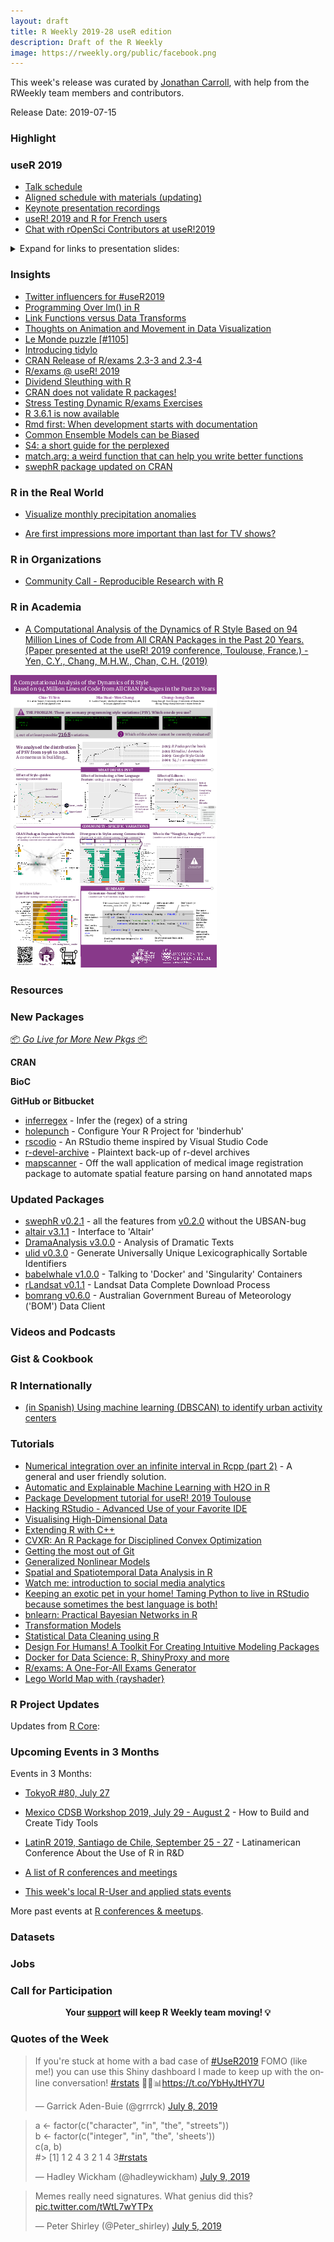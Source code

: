 ```yaml
---
layout: draft
title: R Weekly 2019-28 useR edition
description: Draft of the R Weekly
image: https://rweekly.org/public/facebook.png
---
```


This week's release was curated by [Jonathan Carroll](https://twitter.com/carroll_jono), with help from the RWeekly team members and contributors.

Release Date: 2019-07-15

###  Highlight


### useR 2019

+ [Talk schedule](http://www.user2019.fr/talk_schedule/)
+ [Aligned schedule with materials (updating)](https://github.com/sowla/useR2019-materials)
+ [Keynote presentation recordings](https://www.youtube.com/channel/UC_R5smHVXRYGhZYDJsnXTwg/search?query=user2019)
+ [useR! 2019 and R for French users](https://f.briatte.org/r/user-2019-and-r-for-french-users)
+ [Chat with rOpenSci Contributors at useR!2019](https://ropensci.org/blog/2019/07/08/user2019/)

<details>
   <summary>Expand for links to presentation slides:</summary>

The following is a non-comprehensive list of useR2019 presentation slides in no 
particular order:

+ [R for better science in less time](https://github.com/jules32/useR-2019-keynote?files=1)
+ [Shiny's Holy Grail: Interactivity with reproducibility](https://github.com/jcheng5/shinymeta-user2019-talk)
+ [The "Rmd first" method: when projects start with documentation](https://github.com/statnmap/prez/blob/master/2019-07_useR_Toulouse.pdf)
+ [Insights from the recent R community development and growth in Latin America](https://lacion.rbind.io/talk/2019_user/)
+ [Reproducible data science to inform outbreak response](https://docs.google.com/presentation/d/1yjEideF-YcNerme6O-GQ3ZSAJQ51ZpBdAZTYpeYx8AY/edit#slide=id.p)
+ [mlr3: Modern machine learning in RModern machine learning in R](https://github.com/mlr-org/mlr-outreach/blob/master/2019_useR/mlr3-useR-2019.pdf)
+ [mlr3pipelines: Machine Learning Pipelines as Graphs](https://github.com/mlr-org/mlr-outreach/blob/master/2019_useR/mlr3pipelines-useR-2019.pdf)
+ [Reusing Tidyverse code](https://speakerdeck.com/lionelhenry/reusing-tidyverse-code)
+ [Rethinking Arrays in R](https://speakerdeck.com/davisvaughan/user-2019-rray)
+ [Thematic Maps with cartography](https://rcarto.github.io/user2019/#1)
+ [Headless Chrome Automation with R: About the crrri package](https://cderv.gitlab.io/user2019-crrri/#1)
+ [Visualising high-dimensional data: New developments of the tourr package using Shiny and plotly](https://uschilaa.github.io/useR2019/#1)
+ [Visualizing Huge Amounts of Fleet Data using Shiny and Leaflet](https://github.com/wittmaan/UseR2019/blob/master/slides/slides_wittmann_20190619.pdf)
+ [colorspace: A Toolbox for Manipulating and Assessing Color Palettes](https://eeecon.uibk.ac.at/~zeileis/papers/useR-2019.pdf)
+ [vegawidget: Composing and Rendering Interactive Vega(-Lite) Charts](https://vegawidget.rbind.io/posts/2019-07-10-user-2019-presentation/)
+ [auth0: Secure authentication in Shiny Apps](https://github.com/jtrecenti/slides/blob/master/20190620_auth0/index.pdf)
+ [{ropsec: a package for easing operations security for the R user}](https://speakerdeck.com/czeildi/ropsec-a-package-for-easing-operations-security-for-the-r-user)
+ [Dealing with the change of administrative divisions over time with R](https://antuki.github.io/slides/20190710_userToulouse/20190710_userToulouse.html#1)
+ [How a non-profit uses R in its daily operations](https://docs.google.com/presentation/d/e/2PACX-1vT46Ht1ytAUxiX40Lw-viuX7Du15VtkB8UXLhwE8RwBIi1k-AuFhLEzZEPlVbOKt43ifMD5MCZOAhh5/pub?start=false&loop=false&delayms=60000&slide=id.p)
+ [RJDemetra: an R interface to JDemetra+](https://aqlt.github.io/slides/2019%20-%2007%20-%20useR!%202019/rjdemetra.pdf)
+ [AfricaR Initiative](https://github.com/Shelmith-Kariuki/Presentations/blob/master/AfricaR_UseR!2019.pdf)
+ [iSEE: interactive and reproducible exploration and visualization of genomics data](https://federicomarini.github.io/useR2019/#1)
+ [n() cool #dplyr things](https://speakerdeck.com/romainfrancois/n-cool-number-dplyr-things)
+ [Building and BenchmarkingAutoML Systems](https://github.com/h2oai/h2o-meetups/blob/master/2019_07_11_UseR_Toulouse_AutoMLBenchmark/automl_benchmarking_UseR_july2019.pdf)
+ [DRY out your workflow with usethis](https://github.com/jennybc/2019-07_useR-toulouse-usethis/blob/master/DRY-out-workflow-usethis.pdf)
+ [How to win friends & write an open-source book](https://geocompr.github.io/user_19/presentation/#1)
+ [A feast of time series tools](https://robjhyndman.com/seminars/isf-feasts/)
+ [multiDA and genDA Discriminant Analysis Methods for Large Scale and Complex Datasets](https://sarahromanes.github.io/talks/useR2019/index.html#1)
+ [A DevOps process for deploying R to production](https://github.com/revodavid/RMLops/blob/master/user2019slides.pdf)
+ [Authentication and authorization in plumber with the sealr package](https://frie.codes/user2019_slides/#1)
+ [vroom: life's too short to read slow](https://speakerdeck.com/jimhester/vroom)
+ [{polite}: Web etiquette for R users](https://github.com/dmi3kno/user19-polite/blob/master/useR19%20-%20polite.pdf)
+ [Analysing Results From Monte Carlo Simulation Studies](https://github.com/ellessenne/rsimsum/blob/master/inst/Talks/ag-useR-2019.pdf)
+ [Advancing data analytics for field epidemiologists using R](https://docs.google.com/presentation/d/1OeyEBEH9IHXtFtExiXk-JMxLsYWoNtQCRqh2YkpcnkM/mobilepresent?slide=id.p)
+ [Discovering the cause: Tools for structure learning in R](https://github.com/annennenne/causalDisco/tree/master/slides)
+ [How Bioconductor advances science and contributes to R](https://docs.google.com/presentation/d/e/2PACX-1vQnSGdSu3iSrVTZadiuOEXXrnikX7qS_A4NBHDbNxVMojPy69zu_dLwWH5pjAb1chY4Jz5n74y72Q4z/pub?start=false&loop=false&delayms=3000&slide=id.p)
+ [Contributing to the R ecosystem: where should I start?](https://speakerdeck.com/colinfay/contributing-to-the-r-ecosystem)
+ [Visualizing multivariate linear models in R](http://datavis.ca/papers/useR2019-2x2.pdf)
+ [ghclassan: R package for managing classes with GitHub](https://github.com/rundel/Presentations/blob/master/UseR2019/UseR2019.pdf)
+ [Get up to speed with Bayesian data analysis in R](https://docs.google.com/presentation/d/1Lv5_IBi_PXbtp8FbA8-qBI0PwJAvPlP9OZ-6t6l6gwM/edit#slide=id.p)
+ [Visualisation of open-ended interviews through qualitative coding and cognitive mapping](https://frdvnw.gitlab.io/user2019/)
+ [A missing value tour in R](http://juliejosse.com/wp-content/uploads/2019/07/useRjosse_2019.pdf)
+ [Art of the Feature Toggle: Patterns for maintaining and improving Shiny applications over time](https://speakerdeck.com/kellobri/art-of-the-feature-toggle)
+ [Bridging agent-based modelling and R with nlrx: simulating pedestrian's long-term exposure to air pollution](https://github.com/mrsensible/user2019)
+ [PEREpigenomics: a shiny app to visualize Roadmap Epigenomics data](https://gdevailly.github.io/devailly_perepigenomics_useR2019/devailly_PEREpigenomics_useR.html#1)
+ [You don't need Spark for this - larger-than-RAM data manipulation with disk.frame](https://www.beautiful.ai/player/-LjSuALfOEI8eYcGj_SD/diskframe-useR-2019)
+ [Teaching data science with puzzles](https://github.com/isteves/ds-puzzles)
+ [Data Science in a Box](https://speakerdeck.com/minecr/data-science-in-a-box)
+ [Data for all: Empowering teams with scalable Shiny application](https://www.slideshare.net/RuanPearceAuthers/data-for-all-empowering-teams-with-scalable-shiny-applications-user-2019)
+ [HTTP Requests For R Users and Package Developers](https://scotttalks.info/user-http/#/intro)
+ [Creating privacy protecting density maps: sdcSpatial](https://github.com/edwindj/sdcSpatial/raw/master/useR2019/presentation.pdf)
+ [goodpractice - A Tool for Good Package Development](https://mangothecat.github.io/goodpractice/index.html)
+ [Making sense of CRAN: Package and collaboration networks](http://ikosmidis.com/files/ikosmidis_cranly_user2019/)
+ [Future: Simple Parallel and Distributed Processing in R](https://www.jottr.org/2019/07/12/future-user2019-slides/)

</details>

### Insights

+ [Twitter influencers for #useR2019](https://johnguerra.co/viz/influentials/story/?hashtag=useR2019)
+ [Programming Over lm() in R](http://www.win-vector.com/blog/2019/07/programming-over-lm-in-r/)
+ [Link Functions versus Data Transforms](http://www.win-vector.com/blog/2019/07/link-functions-versus-data-transforms/)
+ [Thoughts on Animation and Movement in Data Visualization](http://daranzolin.github.io/2019-07-07-animation-thoughts/)
+ [Le Monde puzzle [#1105]](https://xianblog.wordpress.com/2019/07/08/le-monde-puzzle-1105/)
+ [Introducing tidylo](https://juliasilge.com/blog/introducing-tidylo/)
+ [CRAN Release of R/exams 2.3-3 and 2.3-4](http://www.R-exams.org/general/cran_release_234/)
+ [R/exams @ useR! 2019](http://www.R-exams.org/general/user2019/)
+ [Dividend Sleuthing with R](https://rviews.rstudio.com/2019/07/09/dividend-sleuthing-with-r/)
+ [CRAN does not validate R packages!](https://xianblog.wordpress.com/2019/07/10/cran-does-not-validate-r-packages/)
+ [Stress Testing Dynamic R/exams Exercises](http://www.R-exams.org/tutorials/stresstest/)
+ [R 3.6.1 is now available](https://blog.revolutionanalytics.com/2019/07/r-361-is-now-available.html)
+ [Rmd first: When development starts with documentation](https://rtask.thinkr.fr/blog/rmd-first-when-development-starts-with-documentation/)
+ [Common Ensemble Models can be Biased](http://www.win-vector.com/blog/2019/07/common-ensemble-models-can-be-biased/)
+ [S4: a short guide for the perplexed](https://stuartlee.org/post/content/post/2019-07-09-s4-a-short-guide-for-perplexed/)
+ [match.arg: a weird function that can help you write better functions](https://alistaire.rbind.io/blog/match.arg/)
+ [swephR package updated on CRAN ](https://stubner.me/2019/07/swephr-v0-2-0/)

### R in the Real World

+ [Visualize monthly precipitation anomalies](https://dominicroye.github.io/en/2019/visualize-monthly-precipitation-anomalies/)

+ [Are first impressions more important than last for TV shows?](http://www.nathancunn.com/2019-07-12-last-impressions/)

###  R in Organizations

+ [Community Call - Reproducible Research with R](https://ropensci.org/blog/2019/07/11/commcall-jul2019/)

###  R in Academia

+ [A Computational Analysis of the Dynamics of R Style Based on 94 Million Lines of Code from All CRAN Packages in the Past 20 Years. (Paper presented at the useR! 2019 conference, Toulouse, France.) - Yen, C.Y., Chang, M.H.W., Chan, C.H. (2019)](https://github.com/chainsawriot/rstyle)

![](https://raw.githubusercontent.com/chainsawriot/rstyle/master/user2019_poster.png)


###  Resources



###  New Packages

<p class="added-hostname"><a href="https://rweekly.org/live" target="_blank" class="externalLink">📦 <i>Go Live for More New Pkgs</i> 📦</a></p>

**CRAN**


**BioC**



**GitHub or Bitbucket**

+ [inferregex](https://github.com/daranzolin/inferregex) - Infer the (regex) of a string
+ [holepunch](https://karthik.github.io/holepunch/) - Configure Your R Project for 'binderhub'
+ [rscodio](https://github.com/anthonynorth/rscodeio) - An RStudio theme inspired by Visual Studio Code
+ [r-devel-archive](https://github.com/MichaelChirico/r-devel-archive) - Plaintext back-up of r-devel archives
+ [mapscanner](https://github.com/mpadge/mapscanner) - Off the wall application of medical image registration package to automate spatial feature parsing on hand annotated maps


### Updated Packages

+ [swephR v0.2.1](https://stubner.me/2019/07/swephr-v0-2-1/) - all the features from [v0.2.0](https://stubner.me/2019/07/swephr-v0-2-0/) without the UBSAN-bug
+ [altair v3.1.1](https://cran.r-project.org/package=altair) - Interface to 'Altair'
+ [DramaAnalysis v3.0.0](https://cran.r-project.org/package=DramaAnalysis) - Analysis of Dramatic Texts
+ [ulid v0.3.0](https://cran.r-project.org/package=ulid) - Generate Universally Unique Lexicographically Sortable Identifiers
+ [babelwhale v1.0.0](https://cran.r-project.org/package=babelwhale) - Talking to 'Docker' and 'Singularity' Containers
+ [rLandsat v0.1.1](https://cran.r-project.org/package=rLandsat) - Landsat Data Complete Download Process
+ [bomrang v0.6.0](https://cran.r-project.org/web/packages/bomrang/index.html) - Australian Government Bureau of Meteorology ('BOM') Data Client



###  Videos and Podcasts



### Gist & Cookbook



### R Internationally

+ [(in Spanish) Using machine learning (DBSCAN) to identify urban activity centers](https://bitsandbricks.github.io/post/dbscan-machine-learning-para-detectar-centros-de-actividad-urbana/)

###  Tutorials

+ [Numerical integration over an infinite interval in Rcpp (part 2)](https://stubner.me/2019/07/numerical-integration-in-rcpp-part-2/) - A general and user friendly solution. 
+ [Automatic and Explainable Machine Learning with H2O in R](https://github.com/woobe/useR2019_h2o_tutorial)
+ [Package Development tutorial for useR! 2019 Toulouse](https://github.com/jennybc/pkg-dev-tutorial)
+ [Hacking RStudio - Advanced Use of your Favorite IDE](https://github.com/ColinFay/user2019workshop)
+ [Visualising High-Dimensional Data](https://github.com/dicook/useR2019_highd_vis)
+ [Extending R with C++](http://dirk.eddelbuettel.com/papers/useR2019_rcpp_tutorial.pdf)
+ [CVXR: An R Package for Disciplined Convex Optimization](https://github.com/bnaras/cvxr_tutorial)
+ [Getting the most out of Git](https://www.jumpingrivers.com/t/2019-user-git/)
+ [Generalized Nonlinear Models](https://github.com/hturner/gnm-half-day-course)
+ [Spatial and Spatiotemporal Data Analysis in R](https://github.com/edzer/User2019)
+ [Watch me: introduction to social media analytics](https://github.com/mariaprokofieva/useR2019_tutorial)
+ [Keeping an exotic pet in your home! Taming Python to live in RStudio because sometimes the best language is both!](https://github.com/3mmaRand/useR2019_tutorial)
+ [bnlearn: Practical Bayesian Networks in R](http://www.bnlearn.com/examples/conf-useR19.tar.gz)
+ [Transformation Models](http://ctm.r-forge.r-project.org/docs/useR2019_transformation_models.zip)
+ [Statistical Data Cleaning using R](https://github.com/data-cleaning/useR2019_tutorial)
+ [Design For Humans! A Toolkit For Creating Intuitive Modeling Packages](https://github.com/DavisVaughan/2019-useR-workshop-design-for-humans)
+ [Docker for Data Science: R, ShinyProxy and more](https://github.com/openanalytics/useR-2019-docker-for-data-science)
+ [R/exams: A One-For-All Exams Generator](http://www.r-exams.org/general/user2019/)
+ [Lego World Map with {rayshader}](https://arthurwelle.github.io/RayshaderWalkthrough/index.html)

<!--<div class="post-more-begin></div><div class="post-more-end"></div>-->

###  R Project Updates

Updates from [R Core](http://developer.r-project.org/blosxom.cgi/R-devel/NEWS):


###  Upcoming Events in 3 Months

Events in 3 Months:

+ [TokyoR #80, July 27](https://tokyor.connpass.com/)

+ [Mexico CDSB Workshop 2019, July 29 - August 2](https://comunidadbioinfo.github.io/post/building-tidy-tools-cdsb-runconf-2019/) - How to Build and Create Tidy Tools

+ [LatinR 2019, Santiago de Chile, September 25 - 27](http://latin-r.com) - Latinamerican Conference About the Use of R in R&D

+ [A list of R conferences and meetings](https://jumpingrivers.github.io/meetingsR/events.html)

+ [This week's local R-User and applied stats events](https://community.rstudio.com/c/irl)


More past events at [R conferences & meetups](https://conf.rweekly.org).


### Datasets

### Jobs




###  Call for Participation

<p class="hide-support added-hostname support-rweekly" style="text-align: center;font-weight: bold;">Your <a class="non-visited externalLink" href="https://www.patreon.com/rweekly" onclick="pas(this)">support</a> will keep R Weekly team moving! 💡</p>

###  Quotes of the Week

<blockquote class="twitter-tweet"><p lang="en" dir="ltr">If you&#39;re stuck at home with a bad case of <a href="https://twitter.com/hashtag/UseR2019?src=hash&amp;ref_src=twsrc%5Etfw">#UseR2019</a> FOMO (like me!) you can use this Shiny dashboard I made to keep up with the online conversation! <a href="https://twitter.com/hashtag/rstats?src=hash&amp;ref_src=twsrc%5Etfw">#rstats</a> 🥐🦄📊<a href="https://t.co/YbHyJtHY7U">https://t.co/YbHyJtHY7U</a></p>&mdash; Garrick Aden-Buie (@grrrck) <a href="https://twitter.com/grrrck/status/1148323716574654464?ref_src=twsrc%5Etfw">July 8, 2019</a></blockquote> <script async src="https://platform.twitter.com/widgets.js" charset="utf-8"></script>

<blockquote class="twitter-tweet"><p lang="en" dir="ltr">a &lt;- factor(c(&quot;character&quot;, &quot;in&quot;, &quot;the&quot;, &quot;streets&quot;))<br>b &lt;- factor(c(&quot;integer&quot;, &quot;in&quot;, &quot;the&quot;, &#39;sheets&#39;))<br>c(a, b)<br>#&gt; [1] 1 2 4 3 2 1 4 3<a href="https://twitter.com/hashtag/rstats?src=hash&amp;ref_src=twsrc%5Etfw">#rstats</a></p>&mdash; Hadley Wickham (@hadleywickham) <a href="https://twitter.com/hadleywickham/status/1148495372530212866?ref_src=twsrc%5Etfw">July 9, 2019</a></blockquote> <script async src="https://platform.twitter.com/widgets.js" charset="utf-8"></script>

<blockquote class="twitter-tweet"><p lang="en" dir="ltr">Memes really need signatures. What genius did this? <a href="https://t.co/tWtL7wYTPx">pic.twitter.com/tWtL7wYTPx</a></p>&mdash; Peter Shirley (@Peter_shirley) <a href="https://twitter.com/Peter_shirley/status/1147273341461356544?ref_src=twsrc%5Etfw">July 5, 2019</a></blockquote> <script async src="https://platform.twitter.com/widgets.js" charset="utf-8"></script>
